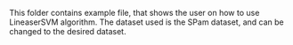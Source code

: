 This folder contains example file, that shows the user on how to use LineaserSVM algorithm. The dataset used is the SPam dataset, and can be changed to the desired dataset.
